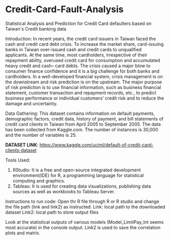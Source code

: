 # Credit-Card-Fault-Analysis
Statistical Analysis and Prediction for Credit Card defaulters based on Taiwan's Credit banking data

Introduction:
In recent years, the credit card issuers in Taiwan faced the cash and credit card debt crisis. 
To increase the market share, card-issuing banks in Taiwan over-issued cash and credit cards to unqualified applicants. 
At the same time, most cardholders, irrespective of their repayment ability, overused credit card for consumption and 
accumulated heavy credit and cash– card debts. The crisis caused a major blow to consumer finance confidence and 
it is a big challenge for both banks and cardholders. In a well-developed financial system, crisis management is on 
the downstream and risk prediction is on the upstream. The major purpose of risk prediction is to use financial information, 
such as business financial statement, customer transaction and repayment records, etc., to predict business performance or individual 
customers’ credit risk and to reduce the damage and uncertainty.

Data Gathering:
This dataset contains information on default payments, demographic factors, credit data, history of payment, 
and bill statements of credit card clients in Taiwan from April 2005 to September 2005. The data has been collected from Kaggle.com. 
The number of instances is 30,000 and the number of variables is 25. 

****DATASET LINK****: https://www.kaggle.com/uciml/default-of-credit-card-clients-dataset

Tools Used:
1) RStudio: It is a free and open-source integrated development environment(IDE) for R, 
a programming language for statistical computing and graphics.
2) Tableau: It is used for creating data visualizations, publishing data sources as well as workbooks to Tableau Server.

Instructions to run code:
Open thr R file through R or R studio and change the file path (link and link2) as instructed.
Link: local path to the downloaded dataset
Link2: local path to store output files

Look at the statistical outputs of various models (Model_LimitPay_Int seems most accurate) in the console output.
Link2 is used to save the correlation plots and matrix.
